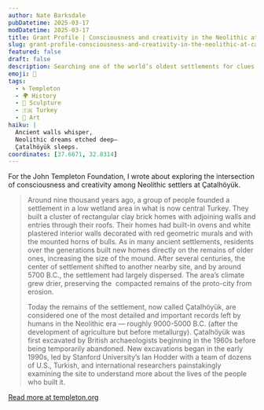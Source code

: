 ```yaml
---
author: Nate Barksdale
pubDatetime: 2025-03-17
modDatetime: 2025-03-17
title: Grant Profile | Consciousness and creativity in the Neolithic at Çatalhöyük, Turkey
slug: grant-profile-consciousness-and-creativity-in-the-neolithic-at-catalhoyuk-turkey
featured: false
draft: false
description: Searching one of the world’s oldest settlements for clues about the development of human cognition
emoji: 🏺
tags:
  - 🌀 Templeton
  - 🌍 History
  - 🏺 Sculpture
  - 🇹🇷 Turkey
  - 🎨 Art
haiku: |
  Ancient walls whisper,  
  Neolithic dreams etched deep—  
  Çatalhöyük sleeps.
coordinates: [37.6671, 32.8314]
---
```


For the John Templeton Foundation, I wrote about exploring the intersection of consciousness and creativity among Neolithic settlers at Çatalhöyük.

> Around nine thousand years ago, a group of people founded a settlement in a low wetland area in what is now central Turkey. They built a cluster of rectangular clay brick homes with adjoining walls and entries through their roofs. Their homes had built-in ovens and white plastered interior walls decorated with red geometric murals and with the mounted horns of bulls. As in many ancient settlements, residents over the generations built new homes directly on the remains of older ones, increasing the size of the mound. After several centuries, the center of settlement shifted to another nearby site, and by around 5700 B.C., the settlement had largely dispersed. The area’s climate grew drier, preserving the  compacted remains of the proto-city from erosion.
>
> Today the remains of the settlement, now called Çatalhöyük, are considered one of the most detailed and important records left by humans in the Neolithic era — roughly 9000-5000 B.C. (after the development of agriculture but before metallurgy). Çatalhöyük was first excavated by British archaeologists beginning in the 1960s before being temporarily abandoned. New excavations began in the early 1990s, led by Stanford University’s Ian Hodder with a team of dozens of U.S., Turkish, and international researchers painstakingly examining the site to understand more about the lives of the people who built it.

[Read more at templeton.org](https://www.templeton.org/grant/consciousness-and-creativity-in-the-neolithic-at-catalhoyuk-turkey)

